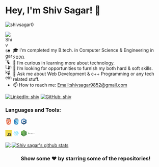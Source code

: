  # Hey, I'm Shiv Sagar! 👋

<p align="left"> <img src="https://komarev.com/ghpvc/?username=shivsagar0l&label=Views&color=blue&style=plastic" alt="shivsagar0" /> </p>

<!-- <a href="https://twitter.com/shiv sagarl">
  <img align="left" alt="Shiv Sagar's Twitter" width="22px" src="https://cdn.jsdelivr.net/npm/simple-icons@v3/icons/twitter.svg" />
</a> -->
<a href="https://www.linkedin.com/in/shiv-sagar-15b315134/">
  <img align="left" alt="Shiv sagar's Linkdein" width="22px" src="https://cdn.jsdelivr.net/npm/simple-icons@v3/icons/linkedin.svg" />
</a>
<!-- <a href="https://instagram.com/shiv_sagar_ss?igshid=YmMyMTA2M2Y=en">
  <img align="left" alt="Shiv Sagar's Instagram" width="22px" src="https://cdn.jsdelivr.net/npm/simple-icons@v3/icons/instagram.svg" />
</a> -->
<!-- <a href="https://www.facebook.com/profile.php?id=100014519415832">
  <img align="left" alt="Shiv Sagar's Facebook" width="22px" src="https://cdn.jsdelivr.net/npm/simple-icons@v3/icons/facebook.svg" />
</a> -->


<br/>
<br/>


- 🎓 I'm completed my B.tech. in Computer Science & Engineering in 2020.
- 🌱 I’m curious in learning more about technology.
- 🤔 I’m looking for opportunities to furnish my both hard & soft skills.
- 💬 Ask me about Web Development & c++ Programming or any tech related stuff.
- 📫 How to reach me: [Email:shivsagar9852@gmail.com](mailto:shivsagar9852@gmail.com)




 [![LinkedIn: shiv](https://img.shields.io/badge/-shiv-blue?style=flat-square&logo=Linkedin&logoColor=white&link=https://www.linkedin.com/in/shiv/)](  https://www.linkedin.com/in/shiv-sagar-15b315134/)
[![GitHub: shiv](https://img.shields.io/github/followers/shivsagar0?label=follow&style=social)](https://github.com/shivsagar0)


### Languages and Tools:

<code><img height="20" src="https://raw.githubusercontent.com/github/explore/80688e429a7d4ef2fca1e82350fe8e3517d3494d/topics/html/html.png"></code>
<code><img height="20" src="https://raw.githubusercontent.com/github/explore/80688e429a7d4ef2fca1e82350fe8e3517d3494d/topics/css/css.png"></code>
<code><img height="20" src="https://raw.githubusercontent.com/github/explore/80688e429a7d4ef2fca1e82350fe8e3517d3494d/topics/cpp/cpp.png"></code>
<!-- <code><img height="20" src="https://raw.githubusercontent.com/github/explore/80688e429a7d4ef2fca1e82350fe8e3517d3494d/topics/python/python.png"></code> -->
<!-- <code><img height="20" src="https://raw.githubusercontent.com/github/explore/80688e429a7d4ef2fca1e82350fe8e3517d3494d/topics/android/android.png"></code> -->
<code><img height="20" src="https://raw.githubusercontent.com/github/explore/80688e429a7d4ef2fca1e82350fe8e3517d3494d/topics/javascript/javascript.png"></code>
<code><img height="20" src="https://raw.githubusercontent.com/github/explore/80688e429a7d4ef2fca1e82350fe8e3517d3494d/topics/react/react.png"></code>
<code><img height="20" src="https://raw.githubusercontent.com/github/explore/80688e429a7d4ef2fca1e82350fe8e3517d3494d/topics/nodejs/nodejs.png"></code>
<code><img height="20" src="https://raw.githubusercontent.com/github/explore/80688e429a7d4ef2fca1e82350fe8e3517d3494d/topics/mongodb/mongodb.png"></code>

<a href="https://github.com/shivsagar0">
  <img align="center" src="https://github-readme-stats.vercel.app/api/top-langs/?username=shivsagar0&theme=dark&hide_langs_below=1" />
</a>
<a href="https://github.com/shivsagar0">
 <img align="center" src="https://github-readme-stats.vercel.app/api?username=shivsagar0&show_icons=true&theme=dark&line_height=27" alt="Shiv sagar's github stats"/>
</a>


<div align="center">

### Show some ❤️ by starring some of the repositories!

</div>
